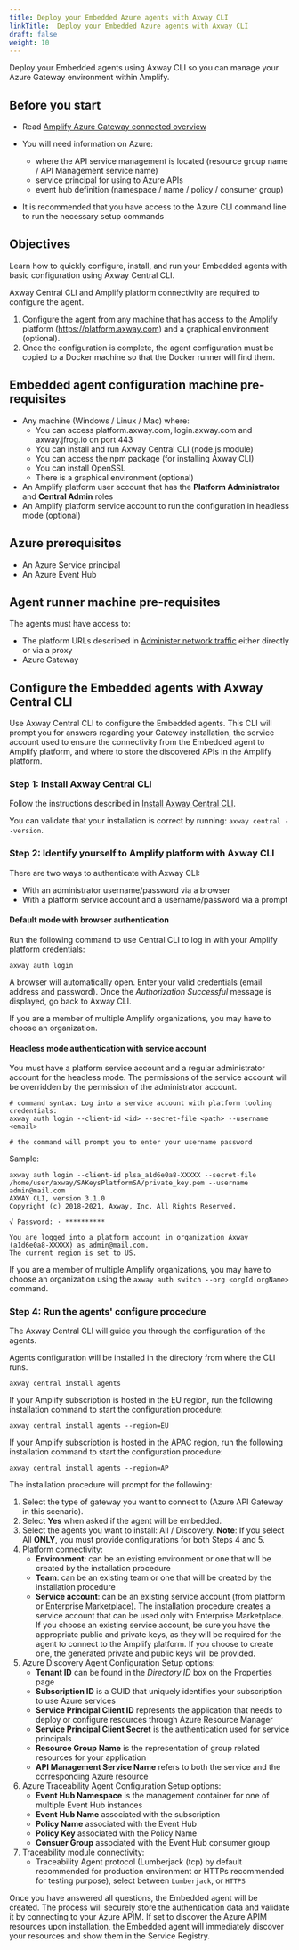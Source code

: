 ```yaml
---
title: Deploy your Embedded Azure agents with Axway CLI
linkTitle:  Deploy your Embedded Azure agents with Axway CLI
draft: false
weight: 10
---
```

Deploy your Embedded agents using Axway CLI so you can manage your Azure Gateway environment within Amplify.

## Before you start

* Read [Amplify Azure Gateway connected overview](/docs/connect_manage_environ/connect_azure_gateway/)
* You will need information on Azure:

    * where the API service management is located (resource group name / API Management service name)
    * service principal for using to Azure APIs
    * event hub definition (namespace / name / policy / consumer group)

* It is recommended that you have access to the Azure CLI command line to run the necessary setup commands

## Objectives

Learn how to quickly configure, install, and run your Embedded  agents with basic configuration using Axway Central CLI.

Axway Central CLI and Amplify platform connectivity are required to configure the agent.

1. Configure the agent from any machine that has access to the Amplify platform (<https://platform.axway.com>) and a graphical environment (optional).
2. Once the configuration is complete, the agent configuration must be copied to a Docker machine so that the Docker runner will find them.

## Embedded agent configuration machine pre-requisites

* Any machine (Windows / Linux / Mac) where:
    * You can access platform.axway.com, login.axway.com and axway.jfrog.io on port 443
    * You can install and run Axway Central CLI (node.js module)
    * You can access the npm package (for installing Axway CLI)
    * You can install OpenSSL
    * There is a graphical environment (optional)
* An Amplify platform user account that has the **Platform Administrator** and **Central Admin** roles
* An Amplify platform service account to run the configuration in headless mode (optional)

## Azure prerequisites

* An Azure Service principal
* An Azure Event Hub

## Agent runner machine pre-requisites

The agents must have access to:

* The platform URLs described in [Administer network traffic](/docs/connect_manage_environ/connected_agent_common_reference/network_traffic/) either directly or via a proxy
* Azure Gateway

## Configure the Embedded agents with Axway Central CLI

Use Axway Central CLI to configure the Embedded agents. This CLI will prompt you for answers regarding your Gateway installation, the service account used to ensure the connectivity from the Embedded agent to Amplify platform, and where to store the discovered APIs in the Amplify platform.

### Step 1: Install Axway Central CLI

Follow the instructions described in [Install Axway Central CLI](/docs/integrate_with_central/cli_central/cli_install/).

You can validate that your installation is correct by running: `axway central --version`.

### Step 2: Identify yourself to Amplify platform with Axway CLI

There are two ways to authenticate with Axway CLI:

* With an administrator username/password via a browser
* With a platform service account and a username/password via a prompt

#### Default mode with browser authentication

Run the following command to use Central CLI to log in with your Amplify platform credentials:

```shell
axway auth login
```

A browser will automatically open.
Enter your valid credentials (email address and password). Once the *Authorization Successful* message is displayed, go back to Axway CLI.

If you are a member of multiple Amplify organizations, you may have to choose an organization.

#### Headless mode authentication with service account

You must have a platform service account and a regular administrator account for the headless mode. The permissions of the service account will be overridden by the permission of the administrator account.

```shell
# command syntax: Log into a service account with platform tooling credentials:
axway auth login --client-id <id> --secret-file <path> --username <email>

# the command will prompt you to enter your username password
```

Sample:

```shell
axway auth login --client-id plsa_a1d6e0a8-XXXXX --secret-file /home/user/axway/SAKeysPlatformSA/private_key.pem --username admin@mail.com
AXWAY CLI, version 3.1.0
Copyright (c) 2018-2021, Axway, Inc. All Rights Reserved.

√ Password: · **********

You are logged into a platform account in organization Axway (a1d6e0a8-XXXXX) as admin@mail.com.
The current region is set to US.
```

If you are a member of multiple Amplify organizations, you may have to choose an organization using the `axway auth switch --org <orgId|orgName>` command.

### Step 4: Run the agents' configure procedure

The Axway Central CLI will guide you through the configuration of the agents.

Agents configuration will be installed in the directory from where the CLI runs.

```shell
axway central install agents
```

If your Amplify subscription is hosted in the EU region, run the following installation command to start the configuration procedure:

```shell
axway central install agents --region=EU
```

If your Amplify subscription is hosted in the APAC region, run the following installation command to start the configuration procedure:

```shell
axway central install agents --region=AP
```

The installation procedure will prompt for the following:

1. Select the type of gateway you want to connect to (Azure API Gateway in this scenario).
2. Select **Yes** when asked if the agent will be embedded.
3. Select the agents you want to install: All / Discovery. **Note**: If you select All **ONLY**, you must provide configurations for both Steps 4 and 5.
4. Platform connectivity:
   * **Environment**: can be an existing environment or one that will be created by the installation procedure
   * **Team**: can be an existing team or one that will be created by the installation procedure
   * **Service account**: can be an existing service account (from platform or Enterprise Marketplace). The installation procedure creates a service account that can be used only with Enterprise Marketplace. If you choose an existing service account, be sure you have the appropriate public and private keys, as they will be required for the agent to connect to the Amplify platform. If you choose to create one, the generated private and public keys will be provided.
5. Azure Discovery Agent Configuration Setup options:
   * **Tenant ID** can be found in the *Directory ID* box on the Properties page
   * **Subscription ID** is a GUID that uniquely identifies your subscription to use Azure services
   * **Service Principal Client ID** represents the application that needs to deploy or configure resources through Azure Resource Manager
   * **Service Principal Client Secret** is the authentication used for service principals
   * **Resource Group Name** is the representation of group related resources for your application
   * **API Management Service Name** refers to both the service and the corresponding Azure resource
6. Azure Traceability Agent Configuration Setup options:
   * **Event Hub Namespace** is the management container for one of multiple Event Hub instances
   * **Event Hub Name** associated with the subscription
   * **Policy Name** associated with the Event Hub
   * **Policy Key** associated with the Policy Name
   * **Consuer Group** associated with the Event Hub consumer group
7. Traceability module connectivity:
   * Traceability Agent protocol (Lumberjack (tcp) by default recommended for production environment or HTTPs recommended for testing purpose), select between `Lumberjack`, or `HTTPS`

Once you have answered all questions, the Embedded agent will be created. The process will securely store the authentication data and validate it by connecting to your Azure APIM. If set to discover the Azure APIM resources upon installation, the Embedded agent will immediately discover your resources and show them in the Service Registry.
